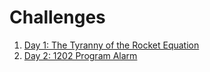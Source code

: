 # Challenges

1. [Day 1: The Tyranny of the Rocket Equation](1/README.md)
2. [Day 2: 1202 Program Alarm](2/RAEDME.md)
